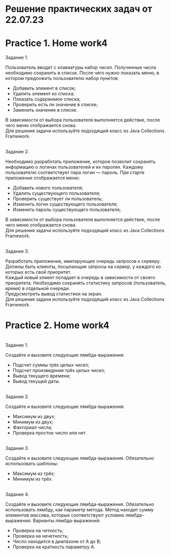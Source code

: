 # <b>Решение практических задач от 22.07.23</b>

# <b>Practice 1. Home work4</b>

Задание 1.<br>

Пользователь вводит с клавиатуры набор чисел. Полученные числа необходимо сохранить в список. После чего нужно показать меню, в котором предложить пользователю набор пунктов:
<ul>
<li>Добавить элемент в список;</li>
<li>Удалить элемент из списка;</li>
<li>Показать содержимое списка;</li>
<li>Проверить есть ли значение в списке;</li>
<li>Заменить значение в списке.</li>
</ul>
В зависимости от выбора пользователя выполняется действие, после чего меню отображается снова.<br>
Для решения задачи используйте подходящий класс из Java Collections Framework.<br>

<br>Задание 2.<br>

Необходимо разработать приложение, которое позволит сохранять информацию о логинах пользователей и их паролях. Каждому пользователю соответствует пара логин — пароль. При старте приложение отображается меню:
<ul>
<li>Добавить нового пользователя;</li>
<li>Удалить существующего пользователя;</li>
<li>Проверить существует ли пользователь;</li>
<li>Изменить логин существующего пользователя;</li>
<li>Изменить пароль существующего пользователя;</li>
</ul>
В зависимости от выбора пользователя выполняется действие, после чего меню отображается снова.<br>
Для решения задачи используйте подходящий класс из Java Collections Framework.<br>

<br>Задание 3.<br>

Разработать приложение, имитирующее очередь запросов к серверу. Должны быть клиенты, посылающие запросы на сервер, у каждого из которых есть свой приоритет.<br>
Каждый новый клиент попадает в очередь в зависимости от своего приоритета. Необходимо сохранять статистику запросов (пользователь, время) в отдельной очереди.<br>
Предусмотреть вывод статистики на экран.<br>
Для решения задачи используйте подходящий класс из Java Collections Framework.<br>


# <b>Practice 2. Home work4</b>

<br>Задание 1.<br>

Создайте и вызовите следующие лямбда-выражения:
<ul>
<li>Подсчет суммы трёх целых чисел;</li>
<li>Подсчет произведения трёх целых чисел;</li>
<li>Вывод текущего времени;</li>
<li>Вывод текущей даты.</li>
</ul>

<br>Задание 2.<br>

Создайте и вызовите следующие лямбда-выражения:
<ul>
<li>Максимум из двух;</li>
<li>Минимум из двух;</li>
<li>Факториал числа;</li>
<li>Проверка простое число или нет.</li>
</ul>

<br>Задание 3.<br>

Создайте и вызовите следующие лямбда-выражения. Обязательно использовать шаблоны:
<ul>
<li>Максимум из трёх;</li>
<li>Минимум из трёх.</li>
</ul>

<br>Задание 4.<br>

Создайте и вызовите следующие лямбда-выражения. Обязательно использовать лямбду, как параметр метода. Метод находит сумму элементов массива, которые соответствуют условию лямбда-выражения. Варианты лямбда-выражений:
<ul>
<li>Проверка на четность;</li>
<li>Проверка на нечетность;</li>
<li>Число находится в диапазоне от A до B;</li>
<li>Проверка на кратность параметру A.</li>
</ul>


